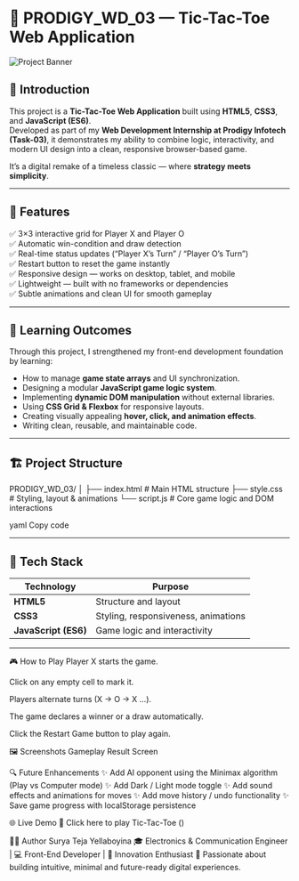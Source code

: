 # 🎯 PRODIGY_WD_03 — Tic-Tac-Toe Web Application  

![Project Banner](https://user-images.githubusercontent.com/placeholder/banner.png)

## 🧩 Introduction  
This project is a **Tic-Tac-Toe Web Application** built using **HTML5**, **CSS3**, and **JavaScript (ES6)**.  
Developed as part of my **Web Development Internship at Prodigy Infotech (Task-03)**, it demonstrates my ability to combine logic, interactivity, and modern UI design into a clean, responsive browser-based game.  

It’s a digital remake of a timeless classic — where **strategy meets simplicity**.

---

## 🚀 Features  
✅ 3×3 interactive grid for Player X and Player O  
✅ Automatic win-condition and draw detection  
✅ Real-time status updates (“Player X’s Turn” / “Player O’s Turn”)  
✅ Restart button to reset the game instantly  
✅ Responsive design — works on desktop, tablet, and mobile  
✅ Lightweight — built with no frameworks or dependencies  
✅ Subtle animations and clean UI for smooth gameplay  

---

## 🧠 Learning Outcomes  
Through this project, I strengthened my front-end development foundation by learning:  
- How to manage **game state arrays** and UI synchronization.  
- Designing a modular **JavaScript game logic system**.  
- Implementing **dynamic DOM manipulation** without external libraries.  
- Using **CSS Grid & Flexbox** for responsive layouts.  
- Creating visually appealing **hover, click, and animation effects**.  
- Writing clean, reusable, and maintainable code.  

---

## 🏗️ Project Structure  
PRODIGY_WD_03/
│
├── index.html # Main HTML structure
├── style.css # Styling, layout & animations
└── script.js # Core game logic and DOM interactions

yaml
Copy code

---

## 🧰 Tech Stack  
| Technology | Purpose |
|-------------|----------|
| **HTML5** | Structure and layout |
| **CSS3** | Styling, responsiveness, animations |
| **JavaScript (ES6)** | Game logic and interactivity |

---


🎮 How to Play
Player X starts the game.

Click on any empty cell to mark it.

Players alternate turns (X → O → X …).

The game declares a winner or a draw automatically.

Click the Restart Game button to play again.

🖼️ Screenshots
Gameplay	Result Screen

🔍 Future Enhancements
✨ Add AI opponent using the Minimax algorithm (Play vs Computer mode)
✨ Add Dark / Light mode toggle
✨ Add sound effects and animations for moves
✨ Add move history / undo functionality
✨ Save game progress with localStorage persistence

🌐 Live Demo
🔗 Click here to play Tic-Tac-Toe
()

🧑‍💻 Author
Surya Teja Yellaboyina
🎓 Electronics & Communication Engineer | 💻 Front-End Developer | 🚀 Innovation Enthusiast
🌟 Passionate about building intuitive, minimal and future-ready digital experiences.

